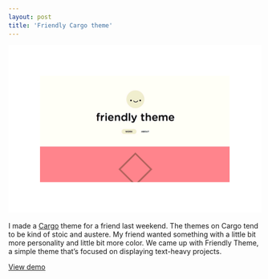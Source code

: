 ```yaml
---
layout: post
title: 'Friendly Cargo theme'
---
```

<img src="/assets/img/projects/proj-1/thumbnail.gif" alt="product photo" class="image">

I made a [Cargo](https://cargo.site/) theme for a friend last weekend. The themes on Cargo tend to be kind of stoic and austere. My friend wanted something with a little bit more personality and little bit more color. We came up with Friendly Theme, a simple theme that’s focused on displaying text-heavy projects.

[View demo](https://cargocollective.com/friendlytheme)
